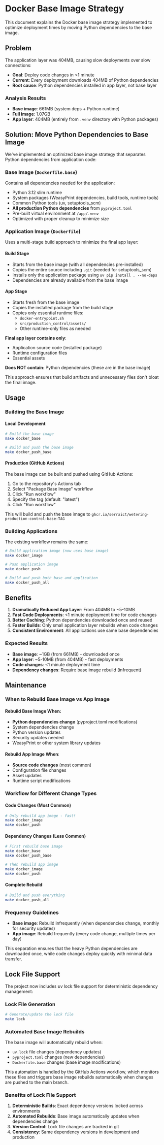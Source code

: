 # Docker Base Image Strategy

This document explains the Docker base image strategy implemented to optimize deployment times by moving Python dependencies to the base image.

## Problem

The application layer was 404MB, causing slow deployments over slow connections:

- **Goal**: Deploy code changes in \<1 minute
- **Current**: Every deployment downloads 404MB of Python dependencies
- **Root cause**: Python dependencies installed in app layer, not base layer

### Analysis Results

- **Base image**: 661MB (system deps + Python runtime)
- **Full image**: 1.07GB
- **App layer**: 404MB (entirely from `.venv` directory with Python packages)

## Solution: Move Python Dependencies to Base Image

We've implemented an optimized base image strategy that separates Python dependencies from application code:

### Base Image (`Dockerfile.base`)

Contains all dependencies needed for the application:

- Python 3.12 slim runtime
- System packages (WeasyPrint dependencies, build tools, runtime tools)
- Common Python tools (uv, setuptools_scm)
- **All production Python dependencies** from `pyproject.toml`
- Pre-built virtual environment at `/app/.venv`
- Optimized with proper cleanup to minimize size

### Application Image (`Dockerfile`)

Uses a multi-stage build approach to minimize the final app layer:

#### Build Stage

- Starts from the base image (with all dependencies pre-installed)
- Copies the entire source including `.git` (needed for setuptools_scm)
- Installs only the application package using `uv pip install . --no-deps`
- Dependencies are already available from the base image

#### App Stage

- Starts fresh from the base image
- Copies the installed package from the build stage
- Copies only essential runtime files:
  - `docker-entrypoint.sh`
  - `src/production_control/assets/`
  - Other runtime-only files as needed

**Final app layer contains only**:

- Application source code (installed package)
- Runtime configuration files
- Essential assets

**Does NOT contain**: Python dependencies (these are in the base image)

This approach ensures that build artifacts and unnecessary files don't bloat the final image.

## Usage

### Building the Base Image

#### Local Development

```bash
# Build the base image
make docker_base

# Build and push the base image
make docker_push_base
```

#### Production (GitHub Actions)

The base image can be built and pushed using GitHub Actions:

1. Go to the repository's Actions tab
1. Select "Package Base Image" workflow
1. Click "Run workflow"
1. Specify the tag (default: "latest")
1. Click "Run workflow"

This will build and push the base image to `ghcr.io/serraict/wetering-production-control-base:TAG`

### Building Applications

The existing workflow remains the same:

```bash
# Build application image (now uses base image)
make docker_image

# Push application image
make docker_push

# Build and push both base and application
make docker_push_all
```

## Benefits

1. **Dramatically Reduced App Layer**: From 404MB to ~5-10MB
1. **Fast Code Deployments**: \<1 minute deployment time for code changes
1. **Better Caching**: Python dependencies downloaded once and reused
1. **Faster Builds**: Only small application layer rebuilds when code changes
1. **Consistent Environment**: All applications use same base dependencies

### Expected Results

- **Base image**: ~1GB (from 661MB) - downloaded once
- **App layer**: ~5-10MB (from 404MB) - fast deployments
- **Code changes**: \<1 minute deployment time
- **Dependency changes**: Require base image rebuild (infrequent)

## Maintenance

### When to Rebuild Base Image vs App Image

#### Rebuild Base Image When:

- **Python dependencies change** (pyproject.toml modifications)
- System dependencies change
- Python version updates
- Security updates needed
- WeasyPrint or other system library updates

#### Rebuild App Image When:

- **Source code changes** (most common)
- Configuration file changes
- Asset updates
- Runtime script modifications

### Workflow for Different Change Types

#### Code Changes (Most Common)

```bash
# Only rebuild app image - fast!
make docker_image
make docker_push
```

#### Dependency Changes (Less Common)

```bash
# First rebuild base image
make docker_base
make docker_push_base

# Then rebuild app image
make docker_image
make docker_push
```

#### Complete Rebuild

```bash
# Build and push everything
make docker_push_all
```

### Frequency Guidelines

- **Base image**: Rebuild infrequently (when dependencies change, monthly for security updates)
- **App image**: Rebuild frequently (every code change, multiple times per day)

This separation ensures that the heavy Python dependencies are downloaded once, while code changes deploy quickly with minimal data transfer.

## Lock File Support

The project now includes uv lock file support for deterministic dependency management:

### Lock File Generation

```bash
# Generate/update the lock file
make lock
```

### Automated Base Image Rebuilds

The base image will automatically rebuild when:

- `uv.lock` file changes (dependency updates)
- `pyproject.toml` changes (new dependencies)
- `Dockerfile.base` changes (base image modifications)

This automation is handled by the GitHub Actions workflow, which monitors these files and triggers base image rebuilds automatically when changes are pushed to the main branch.

### Benefits of Lock File Support

1. **Deterministic Builds**: Exact dependency versions locked across environments
1. **Automated Rebuilds**: Base image automatically updates when dependencies change
1. **Version Control**: Lock file changes are tracked in git
1. **Consistency**: Same dependency versions in development and production
